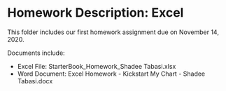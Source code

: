 # Homework Description: Excel
This folder includes our first homework assignment due on November 14, 2020.

Documents include:
* Excel File: StarterBook_Homework_Shadee Tabasi.xlsx
* Word Document: Excel Homework - Kickstart My Chart - Shadee Tabasi.docx
